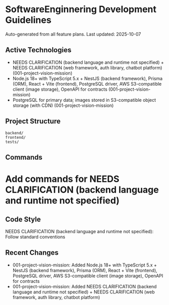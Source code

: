 ﻿# SoftwareEnginnering Development Guidelines

Auto-generated from all feature plans. Last updated: 2025-10-07

## Active Technologies
- NEEDS CLARIFICATION (backend language and runtime not specified) + NEEDS CLARIFICATION (web framework, auth library, chatbot platform) (001-project-vision-mission)
- Node.js 18+ with TypeScript 5.x + NestJS (backend framework), Prisma (ORM), React + Vite (frontend), PostgreSQL driver, AWS S3-compatible client (image storage), OpenAPI for contracts (001-project-vision-mission)
- PostgreSQL for primary data; images stored in S3-compatible object storage (with CDN) (001-project-vision-mission)

## Project Structure
```
backend/
frontend/
tests/
```

## Commands
# Add commands for NEEDS CLARIFICATION (backend language and runtime not specified)

## Code Style
NEEDS CLARIFICATION (backend language and runtime not specified): Follow standard conventions

## Recent Changes
- 001-project-vision-mission: Added Node.js 18+ with TypeScript 5.x + NestJS (backend framework), Prisma (ORM), React + Vite (frontend), PostgreSQL driver, AWS S3-compatible client (image storage), OpenAPI for contracts
- 001-project-vision-mission: Added NEEDS CLARIFICATION (backend language and runtime not specified) + NEEDS CLARIFICATION (web framework, auth library, chatbot platform)

<!-- MANUAL ADDITIONS START -->
<!-- MANUAL ADDITIONS END -->
